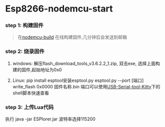 # Esp8266-nodemcu-start

### step 1: 构建固件
> 在[nodemcu-build](https://nodemcu-build.com/) 在线构建固件,几分钟后会发送到邮箱

### step 2: 烧录固件
1. windows:
解压flash_download_tools_v3.6.2.2_1.zip, 双击exe, 选择上面构建的固件,起始地址为0x0

2. Linux:
pip install esptool安装esptool.py
esptool.py --port [端口] write_flash 0x0000 固件名称.bin
端口可以使用[USB-Serial-tool-Kitty](https://github.com/SenseAge/USB-Serial-tool-Kitty)下的shell脚本快速查看

### step 3: 上传Lua代码
执行 java -jar ESPlorer.jar 波特率选择115200
